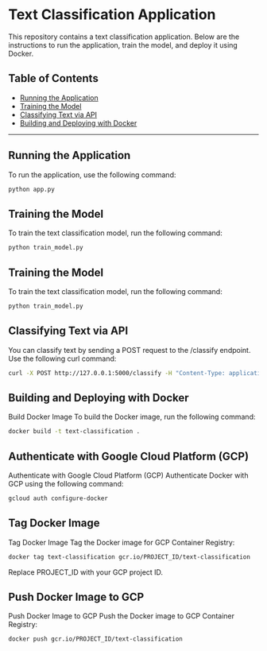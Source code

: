 # Text Classification Application

This repository contains a text classification application. Below are the instructions to run the application, train the model, and deploy it using Docker.

## Table of Contents
- [Running the Application](#running-the-application)
- [Training the Model](#training-the-model)
- [Classifying Text via API](#classifying-text-via-api)
- [Building and Deploying with Docker](#building-and-deploying-with-docker)

---

## Running the Application

To run the application, use the following command:

```bash
python app.py
```
## Training the Model

To train the text classification model, run the following command:

```bash
python train_model.py
```

## Training the Model
To train the text classification model, run the following command:
```bash
python train_model.py
```
## Classifying Text via API
You can classify text by sending a POST request to the /classify endpoint. Use the following curl command:
```bash
curl -X POST http://127.0.0.1:5000/classify -H "Content-Type: application/json" -d '{"text": "Thank you for being so reliable."}'
```
## Building and Deploying with Docker
Build Docker Image
To build the Docker image, run the following command:
```bash
docker build -t text-classification .
```
## Authenticate with Google Cloud Platform (GCP)
Authenticate with Google Cloud Platform (GCP)
Authenticate Docker with GCP using the following command:
```bash
gcloud auth configure-docker
```
## Tag Docker Image
Tag Docker Image
Tag the Docker image for GCP Container Registry:
```bash
docker tag text-classification gcr.io/PROJECT_ID/text-classification
```
Replace PROJECT_ID with your GCP project ID.

## Push Docker Image to GCP
Push Docker Image to GCP
Push the Docker image to GCP Container Registry:
```bash
docker push gcr.io/PROJECT_ID/text-classification
```
